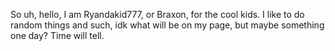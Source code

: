 So uh, hello, I am Ryandakid777, or Braxon, for the cool kids. I like to do random things and such, idk what will be on my page, but maybe something one day? Time will tell.
<!---
Ryandakidd777/Ryandakidd777 is a ✨ special ✨ repository because its `README.md` (this file) appears on your GitHub profile.
You can click the Preview link to take a look at your changes.
--->
